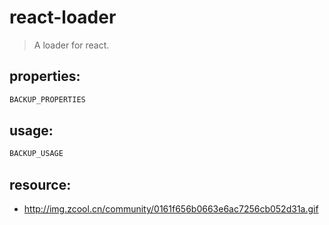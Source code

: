 # react-loader
> A loader for react.


## properties:
```javascript
BACKUP_PROPERTIES
```

## usage:
```jsx
BACKUP_USAGE
```



## resource:
+ http://img.zcool.cn/community/0161f656b0663e6ac7256cb052d31a.gif
